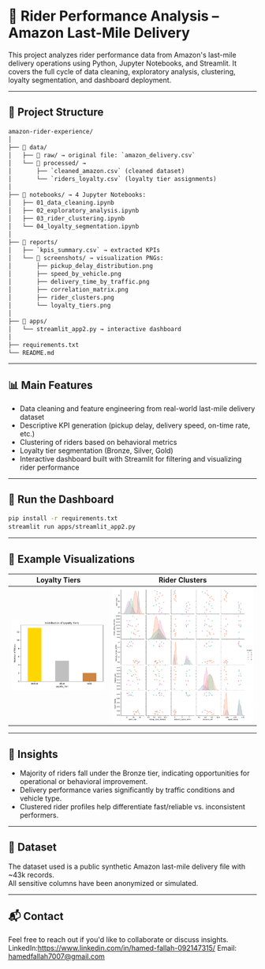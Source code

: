 
# 🚚 Rider Performance Analysis – Amazon Last-Mile Delivery

This project analyzes rider performance data from Amazon's last-mile delivery operations using Python, Jupyter Notebooks, and Streamlit. It covers the full cycle of data cleaning, exploratory analysis, clustering, loyalty segmentation, and dashboard deployment.

---

## 📁 Project Structure

```
amazon-rider-experience/
│
├── 📂 data/
│   ├── 📂 raw/ → original file: `amazon_delivery.csv`
│   └── 📂 processed/ → 
│       ├── `cleaned_amazon.csv` (cleaned dataset)
│       └── `riders_loyalty.csv` (loyalty tier assignments)
│
├── 📂 notebooks/ → 4 Jupyter Notebooks:
│   ├── 01_data_cleaning.ipynb
│   ├── 02_exploratory_analysis.ipynb
│   ├── 03_rider_clustering.ipynb
│   └── 04_loyalty_segmentation.ipynb
│
├── 📂 reports/
│   ├── `kpis_summary.csv` → extracted KPIs
│   └── 📂 screenshots/ → visualization PNGs:
│       ├── pickup_delay_distribution.png
│       ├── speed_by_vehicle.png
│       ├── delivery_time_by_traffic.png
│       ├── correlation_matrix.png
│       ├── rider_clusters.png
│       └── loyalty_tiers.png
│
├── 📂 apps/
│   └── streamlit_app2.py → interactive dashboard
│
├── requirements.txt
└── README.md
```

---

## 📊 Main Features

- Data cleaning and feature engineering from real-world last-mile delivery dataset
- Descriptive KPI generation (pickup delay, delivery speed, on-time rate, etc.)
- Clustering of riders based on behavioral metrics
- Loyalty tier segmentation (Bronze, Silver, Gold)
- Interactive dashboard built with Streamlit for filtering and visualizing rider performance

---

## 🚀 Run the Dashboard

```bash
pip install -r requirements.txt
streamlit run apps/streamlit_app2.py
```

---

## 📌 Example Visualizations

| Loyalty Tiers | Rider Clusters |
|---------------|----------------|
| ![Loyalty](reports/screenshots/loyalty_tiers.png) | ![Clusters](reports/screenshots/rider_clusters.png) |

---

## 🧠 Insights

- Majority of riders fall under the Bronze tier, indicating opportunities for operational or behavioral improvement.
- Delivery performance varies significantly by traffic conditions and vehicle type.
- Clustered rider profiles help differentiate fast/reliable vs. inconsistent performers.

---

## 📁 Dataset

The dataset used is a public synthetic Amazon last-mile delivery file with ~43k records.  
All sensitive columns have been anonymized or simulated.

---

## 📬 Contact

Feel free to reach out if you'd like to collaborate or discuss insights.  
LinkedIn:https://www.linkedin.com/in/hamed-fallah-092147315/
Email: hamedfallah7007@gmail.com

